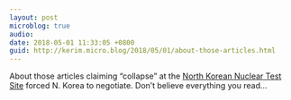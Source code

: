 ```yaml
---
layout: post
microblog: true
audio: 
date: 2018-05-01 11:33:05 +0800
guid: http://kerim.micro.blog/2018/05/01/about-those-articles.html
---
```

About those articles claiming “collapse” at the [North Korean Nuclear Test Site](https://nucleardiner.wordpress.com/2018/04/29/the-north-korean-nuclear-test-site/) forced N. Korea to negotiate. Don’t believe everything you read… 
